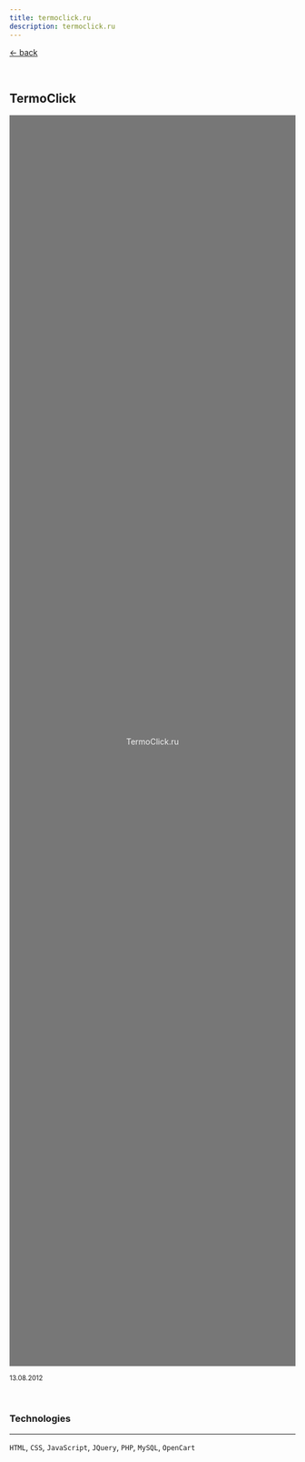 ```yaml
---
title: termoclick.ru
description: termoclick.ru
---
```


[← back](/work/)

<br/>

## TermoClick

<svg width="100%" height="55vh" xmlns="http://www.w3.org/2000/svg" role="img" aria-label="TermoClick.ru">
  <title>TermoClick.ru</title>
  <rect width="100%" height="100%" fill="#777"></rect>
  <text x="50%" y="50%" fill="#f0f0f0" dy=".5em" text-anchor="middle">TermoClick.ru</text>
</svg>

<sup>13.08.2012</sup>

<br/>

### Technologies
---

`HTML`, `CSS`, `JavaScript`, `JQuery`, `PHP`, `MySQL`, `OpenCart`

<br/>
